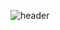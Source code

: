 ![header](https://capsule-render.vercel.app/api?type=venom&color=0047AB&height=300&section=header&text=chungheon%20Github&fontColor=3366ff&fontSize=90)
